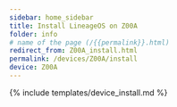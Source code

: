 ```yaml
---
sidebar: home_sidebar
title: Install LineageOS on Z00A
folder: info
# name of the page (/{{permalink}}.html)
redirect_from: Z00A_install.html
permalink: /devices/Z00A/install
device: Z00A
---
```

{% include templates/device_install.md %}
